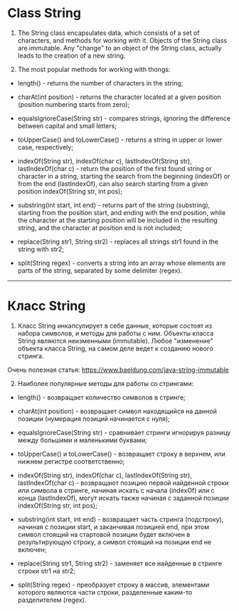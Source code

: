 # Class String

1. The String class encapsulates data, which consists of a set of characters, and methods for working with it.
   Objects of the String class are immutable. Any "change" to an object of the String class,
   actually leads to the creation of a new string.

2. The most popular methods for working with thongs:

- length() - returns the number of characters in the string;

- charAt(int position) - returns the character located at a given position (position numbering starts from zero);

- equalsIgnoreCase(String str) - compares strings, ignoring the difference between capital and small letters;

- toUpperCase() and toLowerCase() - returns a string in upper or lower case, respectively;

- indexOf(String str), indexOf(char c), lastIndexOf(String str), lastIndexOf(char c) - return the position of the first
  found string or character in a string, starting the search from the beginning (indexOf) or from the end (lastIndexOf),
  can also search starting from a given position indexOf(String str, int pos);

- substring(int start, int end) - returns part of the string (substring), starting from the position start,
  and ending with the end position, while the character at the starting position will be included in the resulting string,
  and the character at position end is not included;

- replace(String str1, String str2) - replaces all strings str1 found in the string with str2;

- split(String regex) - converts a string into an array whose elements are parts of the string,
  separated by some delimiter (regex).

----------------------------

# Класс String

1. Класс String инкапсулирует в себе данные, которые состоят из набора символов, и методы для работы с ним.
   Объекты класса String являются неизменными (immutable). Любое "изменение" объекта класса String,
   на самом деле ведет к созданию нового стринга.

Очень полезная статья: https://www.baeldung.com/java-string-immutable

2. Наиболее популярные методы для работы со стрингами:

- length() - возвращает количество символов в стринге;

- charAt(int position) - возвращает символ находящийся на данной позиции (нумерация позиций начинается с нуля);

- equalsIgnoreCase(String str) - сравнивает стринги игнорируя разницу между большими и маленькими буквами;

- toUpperCase() и toLowerCase() - возвращает строку в верхнем, или нижнем регистре соответственно;

- indexOf(String str), indexOf(char c), lastIndexOf(String str), lastIndexOf(char c) - возвращают позицию первой
  найденной строки или символа в стринге, начиная искать с начала (indexOf) или с конца (lastIndexOf),
  могут искать также начиная с заданной позиции indexOf(String str, int pos);

- substring(int start, int end) - возвращает часть стринга (подстроку), начиная с позиции start,
  и заканчивая позицией end, при этом символ стоящий на стартовой позиции будет включен в результирующую строку,
  а символ стоящий на позиции end не включен;

- replace(String str1, String str2) - заменяет все найденные в стринге строки str1 на str2;

- split(String regex) - преобразует строку в массив, элементами которого являются части строки, 
разделенные каким-то разделителем (regex).
